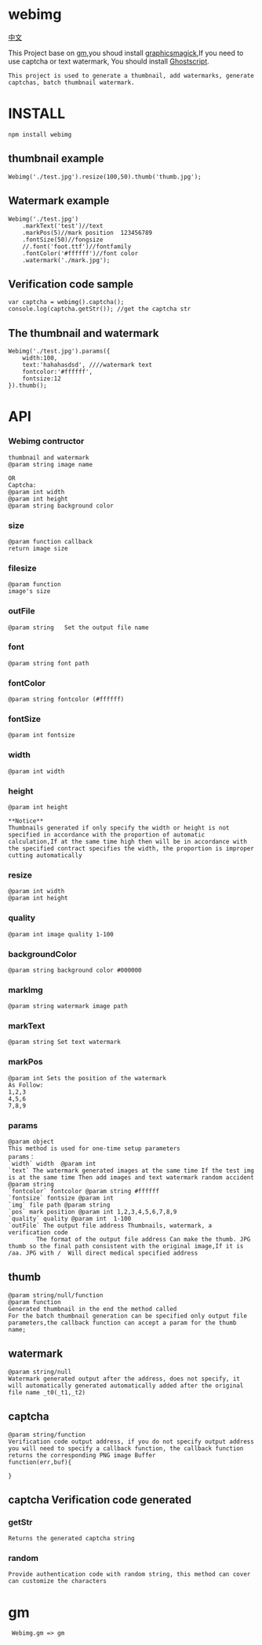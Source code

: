 webimg
======

[中文](https://github.com/skipify/webimg/blob/master/README-CN.md)

This Project base on [gm](https://github.com/aheckmann/gm),you shoud install [graphicsmagick](http://www.graphicsmagick.org/),If you need to use captcha or text watermark, You should install [Ghostscript](http://www.ghostscript.com/).


	This project is used to generate a thumbnail, add watermarks, generate captchas, batch thumbnail watermark.
# INSTALL
	
	npm install webimg

## thumbnail example

	Webimg('./test.jpg').resize(100,50).thumb('thumb.jpg'); 

## Watermark example
	Webimg('./test.jpg')
		.markText('test')//text
		.markPos(5)//mark position  123456789
		.fontSize(50)//fongsize
		//.font('foot.ttf')//fontfamily
		.fontColor('#ffffff')//font color
		.watermark('./mark.jpg');

## Verification code sample

	var captcha = webimg().captcha();
	console.log(captcha.getStr()); //get the captcha str

## The thumbnail and watermark

	Webimg('./test.jpg').params({
		width:100,  
		text:'hahahasdsd', ////watermark text
		fontcolor:'#ffffff',
		fontsize:12
	}).thumb();

# API

### Webimg contructor
	
	thumbnail and watermark
	@param string image name

	OR
	Captcha:
	@param int width
	@param int height
	@param string background color

### size
	@param function callback
	return image size

### filesize
	@param function 
	image's size

### outFile
	@param string   Set the output file name

### font
	@param string font path

### fontColor
	@param string fontcolor (#ffffff)

### fontSize
	@param int fontsize 

### width
	@param int width

### height
	@param int height

	**Notice**
	Thumbnails generated if only specify the width or height is not specified in accordance with the proportion of automatic calculation,If at the same time high then will be in accordance with the specified contract specifies the width, the proportion is improper cutting automatically

### resize
	@param int width
	@param int height

	

### quality
	@param int image quality 1-100

### backgroundColor
	@param string background color #000000

### markImg
	@param string watermark image path

### markText
	@param string Set text watermark

### markPos 
	@param int Sets the position of the watermark
	As Follow:
	1,2,3
	4,5,6
	7,8,9

### params
	@param object    
	This method is used for one-time setup parameters
	params：
	`width` width  @param int
	`text` The watermark generated images at the same time If the test img is at the same time Then add images and text watermark random accident @param string
	`fontcolor` fontcolor @param string #ffffff
	`fontsize` fontsize @param int 
	`img` file path @param string 
	`pos` mark position @param int 1,2,3,4,5,6,7,8,9
	`quality` quality @param int  1-100
	`outFile` The output file address Thumbnails, watermark, a verification code
			The format of the output file address Can make the thumb. JPG thumb so the final path consistent with the original image,If it is /aa. JPG with /  Will direct medical specified address

## thumb 
	@param string/null/function   
	@param function  
	Generated thumbnail in the end the method called
	For the batch thumbnail generation can be specified only output file parameters,the callback function can accept a param for the thumb name;

## watermark
	@param string/null    
	Watermark generated output after the address, does not specify, it will automatically generated automatically added after the original file name _t0(_t1,_t2)

## captcha
	@param string/function
	Verification code output address, if you do not specify output address you will need to specify a callback function, the callback function returns the corresponding PNG image Buffer
	function(err,buf){

	}


## captcha Verification code generated
	
### getStr
	Returns the generated captcha string

### random
	Provide authentication code with random string, this method can cover can customize the characters


# gm
	 Webimg.gm => gm